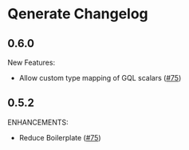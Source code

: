 # Qenerate Changelog

## 0.6.0

New Features:

* Allow custom type mapping of GQL scalars ([#75](https://github.com/app-sre/qenerate/pull/75))

## 0.5.2

ENHANCEMENTS:

* Reduce Boilerplate ([#75](https://github.com/app-sre/qenerate/pull/75))
